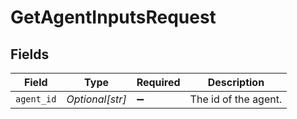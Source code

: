 # GetAgentInputsRequest


## Fields

| Field                | Type                 | Required             | Description          |
| -------------------- | -------------------- | -------------------- | -------------------- |
| `agent_id`           | *Optional[str]*      | :heavy_minus_sign:   | The id of the agent. |